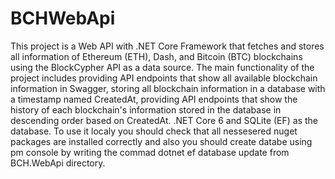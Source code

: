# BCHWebApi

This project is a Web API with .NET Core Framework that fetches and stores all information of Ethereum (ETH), Dash, and Bitcoin (BTC) blockchains using the BlockCypher API as a data source.
The main functionality of the project includes providing API endpoints that show all available blockchain information in Swagger,
storing all blockchain information in a database with a timestamp named CreatedAt, providing API endpoints that show the history of each blockchain's information stored in the database in descending order based on CreatedAt.
.NET Core 6 and SQLite (EF) as the database.
To use it localy you should check that all nessesered nuget packages are installed correctly and also you should create databe using pm console by writing the commad dotnet ef database update from BCH.WebApi directory. 
